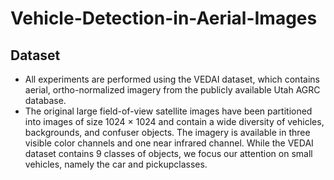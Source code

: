 # Vehicle-Detection-in-Aerial-Images

## Dataset
* All experiments are performed using the VEDAI dataset, which contains aerial, ortho-normalized imagery from the publicly available Utah AGRC database.
* The original large field-of-view satellite images have been partitioned into images of size 1024 × 1024 and contain a wide diversity of vehicles, backgrounds,
and confuser objects. The imagery is available in three visible color channels and one near infrared channel. While the VEDAI dataset contains 9 classes of
objects, we focus our attention on small vehicles, namely the car and pickupclasses.
